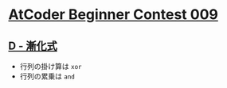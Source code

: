 # [AtCoder Beginner Contest 009](https://atcoder.jp/contests/abc009)

## [D - 漸化式](https://atcoder.jp/contests/abc009/tasks/abc009_4)
- 行列の掛け算は `xor`
- 行列の累乗は `and`
